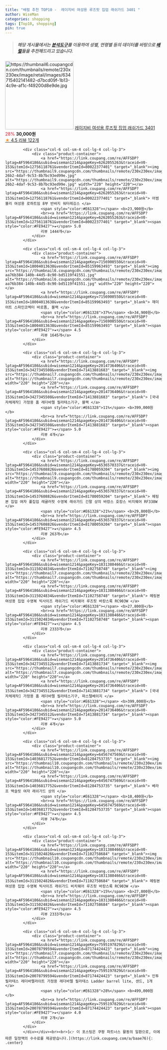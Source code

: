 ```yaml
---
title: "배럴 추천 TOP10 -  레이지비 여성용 루즈핏 집업 래쉬가드 3401 "
author: WiseMan
categories: shopping
tags: [Top10, shopping]
pin: true
---
```


> ##### 해당 게시물에서는 [**분석도구**](https://itemscout.io/)를 이용하여 **성별**, **연령별** 등의 데이터를 바탕으로 [**배럴**](https://link.coupang.com/a/baae76)들을 추천해드리고 있습니다.
<div class="container"><div class="row">
            <div class="col-6 col-sm-4 col-lg-4 col-lg-3">
                <div class="product-container">
                    <a href="https://link.coupang.com/re/AFFSDP?lptag=AF5964186&subid=wiseman1214&pageKey=7032994616&traceid=V0-153&itemId=18370525477&vendorItemId=85514041630" target="_blank"><img src="https://thumbnail6.coupangcdn.com/thumbnails/remote/230x230ex/image/retail/images/634715402141482-d7bcd09f-1b13-4c9e-af1c-f49200d8e9de.jpg" alt="https://thumbnail6.coupangcdn.com/thumbnails/remote/230x230ex/image/retail/images/634715402141482-d7bcd09f-1b13-4c9e-af1c-f49200d8e9de.jpg" width="220" height="220"></a>
                    <a href="https://link.coupang.com/re/AFFSDP?lptag=AF5964186&subid=wiseman1214&pageKey=7032994616&traceid=V0-153&itemId=18370525477&vendorItemId=85514041630" target="_blank"> 레이지비 여성용 루즈핏 집업 래쉬가드 3401 </a>
                    <span style="color:#E61328">28%</span> <b>30,000원</b>
                    <br><a href="https://link.coupang.com/re/AFFSDP?lptag=AF5964186&subid=wiseman1214&pageKey=7032994616&traceid=V0-153&itemId=18370525477&vendorItemId=85514041630" target="_blank"><span style="color:#FE9427">★</span> 4.5
                    리뷰 122개</a>
                </div>
            </div>
            
            <div class="col-6 col-sm-4 col-lg-4 col-lg-3">
                <div class="product-container">
                    <a href="https://link.coupang.com/re/AFFSDP?lptag=AF5964186&subid=wiseman1214&pageKey=6262055263&traceid=V0-153&itemId=12756118761&vendorItemId=80022377401" target="_blank"><img src="https://thumbnail9.coupangcdn.com/thumbnails/remote/230x230ex/image/retail/images/2021/12/30/15/7/d7cdb1c2-26b2-4daf-9c53-8b7bc93ed99e.jpg" alt="https://thumbnail9.coupangcdn.com/thumbnails/remote/230x230ex/image/retail/images/2021/12/30/15/7/d7cdb1c2-26b2-4daf-9c53-8b7bc93ed99e.jpg" width="220" height="220"></a>
                    <a href="https://link.coupang.com/re/AFFSDP?lptag=AF5964186&subid=wiseman1214&pageKey=6262055263&traceid=V0-153&itemId=12756118761&vendorItemId=80022377401" target="_blank"> 어썸블리 여성용 로하트임 8부 반바지 워터레깅스 </a>
                    <span style="color:#E61328"></span> <b>23,900원</b>
                    <br><a href="https://link.coupang.com/re/AFFSDP?lptag=AF5964186&subid=wiseman1214&pageKey=6262055263&traceid=V0-153&itemId=12756118761&vendorItemId=80022377401" target="_blank"><span style="color:#FE9427">★</span> 5.0
                    리뷰 1444개</a>
                </div>
            </div>
            
            <div class="col-6 col-sm-4 col-lg-4 col-lg-3">
                <div class="product-container">
                    <a href="https://link.coupang.com/re/AFFSDP?lptag=AF5964186&subid=wiseman1214&pageKey=7156900550&traceid=V0-153&itemId=18004013638&vendorItemId=85159963493" target="_blank"><img src="https://thumbnail6.coupangcdn.com/thumbnails/remote/230x230ex/image/retail/images/5632496645375-aa76b384-140b-44d5-8c90-bd5119f41551.jpg" alt="https://thumbnail6.coupangcdn.com/thumbnails/remote/230x230ex/image/retail/images/5632496645375-aa76b384-140b-44d5-8c90-bd5119f41551.jpg" width="220" height="220"></a>
                    <a href="https://link.coupang.com/re/AFFSDP?lptag=AF5964186&subid=wiseman1214&pageKey=7156900550&traceid=V0-153&itemId=18004013638&vendorItemId=85159963493" target="_blank"> 재미어트 스파인코렉터 바로폼, 블랙 </a>
                    <span style="color:#E61328">37%</span> <b>34,900원</b>
                    <br><a href="https://link.coupang.com/re/AFFSDP?lptag=AF5964186&subid=wiseman1214&pageKey=7156900550&traceid=V0-153&itemId=18004013638&vendorItemId=85159963493" target="_blank"><span style="color:#FE9427">★</span> 4.5
                    리뷰 1645개</a>
                </div>
            </div>
            
            <div class="col-6 col-sm-4 col-lg-4 col-lg-3">
                <div class="product-container">
                    <a href="https://link.coupang.com/re/AFFSDP?lptag=AF5964186&subid=wiseman1214&pageKey=2014736406&traceid=V0-153&itemId=3427345508&vendorItemId=71413881683" target="_blank"><img src="https://thumbnail7.coupangcdn.com/thumbnails/remote/230x230ex/image/vendor_inventory/f5f2/076bab17d63063d0bb363b03b586e8543d45df4c1171741973c9ba8199a8.jpg" alt="https://thumbnail7.coupangcdn.com/thumbnails/remote/230x230ex/image/vendor_inventory/f5f2/076bab17d63063d0bb363b03b586e8543d45df4c1171741973c9ba8199a8.jpg" width="220" height="220"></a>
                    <a href="https://link.coupang.com/re/AFFSDP?lptag=AF5964186&subid=wiseman1214&pageKey=2014736406&traceid=V0-153&itemId=3427345508&vendorItemId=71413881683" target="_blank"> [국내자체제작] 가정용 홈 레더바렐 필라테스기구, 블랙 </a>
                    <span style="color:#E61328">11%</span> <b>399,000원</b>
                    <br><a href="https://link.coupang.com/re/AFFSDP?lptag=AF5964186&subid=wiseman1214&pageKey=2014736406&traceid=V0-153&itemId=3427345508&vendorItemId=71413881683" target="_blank"><span style="color:#FE9427">★</span> 5.0
                    리뷰 4개</a>
                </div>
            </div>
            
            <div class="col-6 col-sm-4 col-lg-4 col-lg-3">
                <div class="product-container">
                    <a href="https://link.coupang.com/re/AFFSDP?lptag=AF5964186&subid=wiseman1214&pageKey=6536570337&traceid=V0-153&itemId=14537608826&vendorItemId=81780059204" target="_blank"><img src="https://thumbnail9.coupangcdn.com/thumbnails/remote/230x230ex/image/vendor_inventory/c407/53a642e01162b57556dcc2b5e5b4592a992f65a626f8e929ed49117237ea.jpg" alt="https://thumbnail9.coupangcdn.com/thumbnails/remote/230x230ex/image/vendor_inventory/c407/53a642e01162b57556dcc2b5e5b4592a992f65a626f8e929ed49117237ea.jpg" width="220" height="220"></a>
                    <a href="https://link.coupang.com/re/AFFSDP?lptag=AF5964186&subid=wiseman1214&pageKey=6536570337&traceid=V0-153&itemId=14537608826&vendorItemId=81780059204" target="_blank"> 헤링본 집업 여자 풀집업 레귤러핏 수영복 래쉬가드 긴팔 상의 바캉스 호캉스 비치웨어 RF338W </a>
                    <span style="color:#E61328">21%</span> <b>29,800원</b>
                    <br><a href="https://link.coupang.com/re/AFFSDP?lptag=AF5964186&subid=wiseman1214&pageKey=6536570337&traceid=V0-153&itemId=14537608826&vendorItemId=81780059204" target="_blank"><span style="color:#FE9427">★</span> 4.5
                    리뷰 263개</a>
                </div>
            </div>
            
            <div class="col-6 col-sm-4 col-lg-4 col-lg-3">
                <div class="product-container">
                    <a href="https://link.coupang.com/re/AFFSDP?lptag=AF5964186&subid=wiseman1214&pageKey=1831380466&traceid=V0-153&itemId=3115024834&vendorItemId=71102758748" target="_blank"><img src="https://thumbnail7.coupangcdn.com/thumbnails/remote/230x230ex/image/vendor_inventory/cb54/1ce4044c3963927ba94e703cde21594f9a175846665a7c3989e273952960.jpg" alt="https://thumbnail7.coupangcdn.com/thumbnails/remote/230x230ex/image/vendor_inventory/cb54/1ce4044c3963927ba94e703cde21594f9a175846665a7c3989e273952960.jpg" width="220" height="220"></a>
                    <a href="https://link.coupang.com/re/AFFSDP?lptag=AF5964186&subid=wiseman1214&pageKey=1831380466&traceid=V0-153&itemId=3115024834&vendorItemId=71102758748" target="_blank"> 헤링본 여성용 집업 수영복 빅사이즈 래쉬가드 비치웨어 루즈핏 바캉스룩 RC903W </a>
                    <span style="color:#E61328"></span> <b>27,800원</b>
                    <br><a href="https://link.coupang.com/re/AFFSDP?lptag=AF5964186&subid=wiseman1214&pageKey=1831380466&traceid=V0-153&itemId=3115024834&vendorItemId=71102758748" target="_blank"><span style="color:#FE9427">★</span> 4.5
                    리뷰 2333개</a>
                </div>
            </div>
            
            <div class="col-6 col-sm-4 col-lg-4 col-lg-3">
                <div class="product-container">
                    <a href="https://link.coupang.com/re/AFFSDP?lptag=AF5964186&subid=wiseman1214&pageKey=2014736406&traceid=V0-153&itemId=3427345512&vendorItemId=71413881734" target="_blank"><img src="https://thumbnail7.coupangcdn.com/thumbnails/remote/230x230ex/image/vendor_inventory/f5f2/076bab17d63063d0bb363b03b586e8543d45df4c1171741973c9ba8199a8.jpg" alt="https://thumbnail7.coupangcdn.com/thumbnails/remote/230x230ex/image/vendor_inventory/f5f2/076bab17d63063d0bb363b03b586e8543d45df4c1171741973c9ba8199a8.jpg" width="220" height="220"></a>
                    <a href="https://link.coupang.com/re/AFFSDP?lptag=AF5964186&subid=wiseman1214&pageKey=2014736406&traceid=V0-153&itemId=3427345512&vendorItemId=71413881734" target="_blank"> [국내자체제작] 가정용 홈 레더바렐 필라테스기구, 파스텔베이지 </a>
                    <span style="color:#E61328"></span> <b>399,000원</b>
                    <br><a href="https://link.coupang.com/re/AFFSDP?lptag=AF5964186&subid=wiseman1214&pageKey=2014736406&traceid=V0-153&itemId=3427345512&vendorItemId=71413881734" target="_blank"><span style="color:#FE9427">★</span> 5.0
                    리뷰 4개</a>
                </div>
            </div>
            
            <div class="col-6 col-sm-4 col-lg-4 col-lg-3">
                <div class="product-container">
                    <a href="https://link.coupang.com/re/AFFSDP?lptag=AF5964186&subid=wiseman1214&pageKey=6456747569&traceid=V0-153&itemId=14036817752&vendorItemId=81284753735" target="_blank"><img src="https://thumbnail10.coupangcdn.com/thumbnails/remote/230x230ex/image/vendor_inventory/85bb/0a48d63e57cbc59405eb191fe9217b340a510c316732b30c8129bbfd4af0.jpg" alt="https://thumbnail10.coupangcdn.com/thumbnails/remote/230x230ex/image/vendor_inventory/85bb/0a48d63e57cbc59405eb191fe9217b340a510c316732b30c8129bbfd4af0.jpg" width="220" height="220"></a>
                    <a href="https://link.coupang.com/re/AFFSDP?lptag=AF5964186&subid=wiseman1214&pageKey=6456747569&traceid=V0-153&itemId=14036817752&vendorItemId=81284753735" target="_blank"> 베라프 백슬릿 여자 래쉬가드 상의 </a>
                    <span style="color:#E61328"></span> <b>18,400원</b>
                    <br><a href="https://link.coupang.com/re/AFFSDP?lptag=AF5964186&subid=wiseman1214&pageKey=6456747569&traceid=V0-153&itemId=14036817752&vendorItemId=81284753735" target="_blank"><span style="color:#FE9427">★</span> 4.5
                    리뷰 74개</a>
                </div>
            </div>
            
            <div class="col-6 col-sm-4 col-lg-4 col-lg-3">
                <div class="product-container">
                    <a href="https://link.coupang.com/re/AFFSDP?lptag=AF5964186&subid=wiseman1214&pageKey=1831380466&traceid=V0-153&itemId=3115024826&vendorItemId=71102758684" target="_blank"><img src="https://thumbnail10.coupangcdn.com/thumbnails/remote/230x230ex/image/vendor_inventory/76b9/7649d23454f682a8f554d49597e644f05b35e54349890b11649cbe3c545b.jpg" alt="https://thumbnail10.coupangcdn.com/thumbnails/remote/230x230ex/image/vendor_inventory/76b9/7649d23454f682a8f554d49597e644f05b35e54349890b11649cbe3c545b.jpg" width="220" height="220"></a>
                    <a href="https://link.coupang.com/re/AFFSDP?lptag=AF5964186&subid=wiseman1214&pageKey=1831380466&traceid=V0-153&itemId=3115024826&vendorItemId=71102758684" target="_blank"> 헤링본 여성용 집업 수영복 빅사이즈 래쉬가드 비치웨어 루즈핏 바캉스룩 RC903W </a>
                    <span style="color:#E61328">15%</span> <b>27,800원</b>
                    <br><a href="https://link.coupang.com/re/AFFSDP?lptag=AF5964186&subid=wiseman1214&pageKey=1831380466&traceid=V0-153&itemId=3115024826&vendorItemId=71102758684" target="_blank"><span style="color:#FE9427">★</span> 4.5
                    리뷰 2333개</a>
                </div>
            </div>
            
            <div class="col-6 col-sm-4 col-lg-4 col-lg-3">
                <div class="product-container">
                    <a href="https://link.coupang.com/re/AFFSDP?lptag=AF5964186&subid=wiseman1214&pageKey=7595197829&traceid=V0-153&itemId=20078799594&vendorItemId=87174424423" target="_blank"><img src="https://thumbnail7.coupangcdn.com/thumbnails/remote/230x230ex/image/vendor_inventory/ec88/e1972e741797e33119a577e82cd7c0a17db64d9c222a6a9a18d607f81211.jpg" alt="https://thumbnail7.coupangcdn.com/thumbnails/remote/230x230ex/image/vendor_inventory/ec88/e1972e741797e33119a577e82cd7c0a17db64d9c222a6a9a18d607f81211.jpg" width="220" height="220"></a>
                    <a href="https://link.coupang.com/re/AFFSDP?lptag=AF5964186&subid=wiseman1214&pageKey=7595197829&traceid=V0-153&itemId=20078799594&vendorItemId=87174424423" target="_blank"> 인투필라테스 레더바렐라이트 가정용 레더바렐 필라테스 Ladder barrel lite, 샌드, 1개 </a>
                    <span style="color:#E61328">28%</span> <b>499,000원</b>
                    <br><a href="https://link.coupang.com/re/AFFSDP?lptag=AF5964186&subid=wiseman1214&pageKey=7595197829&traceid=V0-153&itemId=20078799594&vendorItemId=87174424423" target="_blank"><span style="color:#FE9427">★</span> 4.0
                    리뷰 2개</a>
                </div>
            </div>
            </div></div><br><br>[👉 이 포스팅은 쿠팡 파트너스 활동의 일환으로, 이에 따른 일정액의 수수료를 제공받습니다.](https://link.coupang.com/a/baae76){: .center}